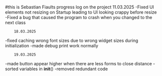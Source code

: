 #this is Sebastian Fiaults progress log on the project
        11.03.2025
-Fixed UI elements not resizing on Startup leading to UI looking crappy before resize
-Fixed a bug that caused the program to crash when you changed to the next class

        18.03.2025
-fixed caching wrong font sizes due to wrong widget sizes during initialization
-made debug print work normally

        19.03.2025
-made button appear higher when there are less forms to close distance
-sorted variables in __init__()
-removed redundant code